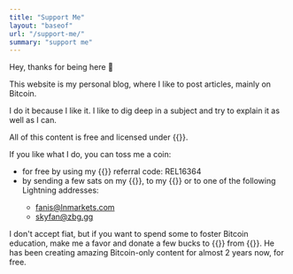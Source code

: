 ```yaml
---
title: "Support Me"
layout: "baseof"
url: "/support-me/"
summary: "support me"
---
```


Hey, thanks for being here 🖖

This website is my personal blog, where I like to post articles, mainly on Bitcoin.

I do it because I like it. I like to dig deep in a subject and try to explain it as well as I can.

All of this content is free and licensed under {{<newtabref href="https://creativecommons.org/licenses/by-sa/4.0/" title="CC BY-SA 4.0">}}.

If you like what I do, you can toss me a coin:
- for free by using my {{<newtabref href="https://relai.app/download" title="Relai">}} referral code: REL16364
- by sending a few sats on my {{<newtabref href="https://btcpay.fanismichalakis.fr/apps/3PpzRW5WPa9NsB5b1Qhw1tRUVqYu/crowdfund" title="BTCPay Crowdfunding page">}}, to my {{<newtabref href="https://tippin.me/@FanisMichalakis" title="Tippin">}} or to one of the following Lightning addresses:
    - fanis@lnmarkets.com
    - skyfan@zbg.gg

I don't accept fiat, but if you want to spend some to foster Bitcoin education, make me a favor and donate a few bucks to {{<newtabref href="https://www.patreon.com/Rogzy" title="Rogzy">}} from {{<newtabref href="http://decouvrebitcoin.com/" title="Découvre Bitcoin">}}. He has been creating amazing Bitcoin-only content for almost 2 years now, for free.
